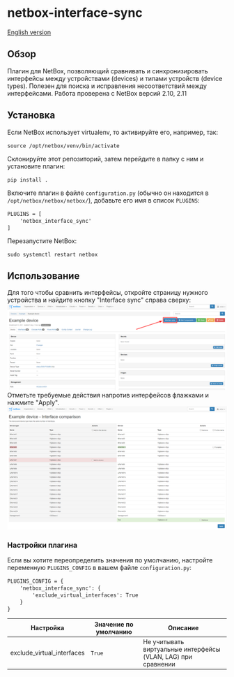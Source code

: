 # netbox-interface-sync
[English version](./README.md)
## Обзор
Плагин для NetBox, позволяющий сравнивать и синхронизировать интерфейсы между устройствами (devices) и типами устройств (device types). Полезен для поиска и исправления несоответствий между интерфейсами. Работа проверена с NetBox версий 2.10, 2.11
## Установка
Если NetBox использует virtualenv, то активируйте его, например, так:
```
source /opt/netbox/venv/bin/activate
```
Склонируйте этот репозиторий, затем перейдите в папку с ним и установите плагин:
```
pip install .
```
Включите плагин в файле `configuration.py` (обычно он находится в `/opt/netbox/netbox/netbox/`), добавьте его имя в список `PLUGINS`:
```
PLUGINS = [
    'netbox_interface_sync'
]
```
Перезапустите NetBox:
```
sudo systemctl restart netbox
```
## Использование
Для того чтобы сравнить интерфейсы, откройте страницу нужного устройства и найдите кнопку "Interface sync" справа сверху:
![Device page](docs/images/1_device_page.png)
Отметьте требуемые действия напротив интерфейсов флажками и нажмите "Apply".
![Interface comparison](docs/images/2_interface_comparison.png)
### Настройки плагина
Если вы хотите переопределить значения по умолчанию, настройте переменную `PLUGINS_CONFIG` в вашем файле `configuration.py`:
```
PLUGINS_CONFIG = {
    'netbox_interface_sync': {
        'exclude_virtual_interfaces': True
    }
}
```
| Настройка | Значение по умолчанию | Описание |
| --- | --- | --- |
| exclude_virtual_interfaces | `True` | Не учитывать виртуальные интерфейсы (VLAN, LAG) при сравнении
